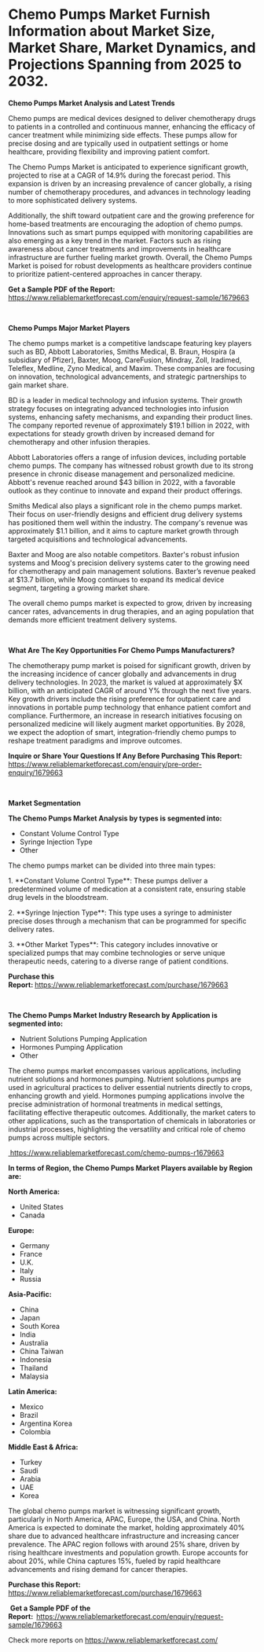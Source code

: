 <p><h1>Chemo Pumps Market Furnish Information about Market Size, Market Share, Market Dynamics, and Projections Spanning from 2025 to 2032.</h1></p><p><strong>Chemo Pumps Market Analysis and Latest Trends</strong></p>
<p><p>Chemo pumps are medical devices designed to deliver chemotherapy drugs to patients in a controlled and continuous manner, enhancing the efficacy of cancer treatment while minimizing side effects. These pumps allow for precise dosing and are typically used in outpatient settings or home healthcare, providing flexibility and improving patient comfort.</p><p>The Chemo Pumps Market is anticipated to experience significant growth, projected to rise at a CAGR of 14.9% during the forecast period. This expansion is driven by an increasing prevalence of cancer globally, a rising number of chemotherapy procedures, and advances in technology leading to more sophisticated delivery systems. </p><p>Additionally, the shift toward outpatient care and the growing preference for home-based treatments are encouraging the adoption of chemo pumps. Innovations such as smart pumps equipped with monitoring capabilities are also emerging as a key trend in the market. Factors such as rising awareness about cancer treatments and improvements in healthcare infrastructure are further fueling market growth. Overall, the Chemo Pumps Market is poised for robust developments as healthcare providers continue to prioritize patient-centered approaches in cancer therapy.</p></p>
<p><strong>Get a Sample PDF of the Report:&nbsp;</strong> <a href="https://www.reliablemarketforecast.com/enquiry/request-sample/1679663?utm_campaign=3055&utm_medium=2&utm_source=Github&utm_content=ia&utm_term=25032025&utm_id=chemo-pumps">https://www.reliablemarketforecast.com/enquiry/request-sample/1679663</a></p>
<p>&nbsp;</p>
<p><strong>Chemo Pumps Major Market Players</strong></p>
<p><p>The chemo pumps market is a competitive landscape featuring key players such as BD, Abbott Laboratories, Smiths Medical, B. Braun, Hospira (a subsidiary of Pfizer), Baxter, Moog, CareFusion, Mindray, Zoll, Iradimed, Teleflex, Medline, Zyno Medical, and Maxim. These companies are focusing on innovation, technological advancements, and strategic partnerships to gain market share.</p><p>BD is a leader in medical technology and infusion systems. Their growth strategy focuses on integrating advanced technologies into infusion systems, enhancing safety mechanisms, and expanding their product lines. The company reported revenue of approximately $19.1 billion in 2022, with expectations for steady growth driven by increased demand for chemotherapy and other infusion therapies.</p><p>Abbott Laboratories offers a range of infusion devices, including portable chemo pumps. The company has witnessed robust growth due to its strong presence in chronic disease management and personalized medicine. Abbott's revenue reached around $43 billion in 2022, with a favorable outlook as they continue to innovate and expand their product offerings.</p><p>Smiths Medical also plays a significant role in the chemo pumps market. Their focus on user-friendly designs and efficient drug delivery systems has positioned them well within the industry. The company's revenue was approximately $1.1 billion, and it aims to capture market growth through targeted acquisitions and technological advancements.</p><p>Baxter and Moog are also notable competitors. Baxter's robust infusion systems and Moog's precision delivery systems cater to the growing need for chemotherapy and pain management solutions. Baxter’s revenue peaked at $13.7 billion, while Moog continues to expand its medical device segment, targeting a growing market share.</p><p>The overall chemo pumps market is expected to grow, driven by increasing cancer rates, advancements in drug therapies, and an aging population that demands more efficient treatment delivery systems.</p></p>
<p>&nbsp;</p>
<p><strong>What Are The Key Opportunities For Chemo Pumps Manufacturers?</strong></p>
<p><p>The chemotherapy pump market is poised for significant growth, driven by the increasing incidence of cancer globally and advancements in drug delivery technologies. In 2023, the market is valued at approximately $X billion, with an anticipated CAGR of around Y% through the next five years. Key growth drivers include the rising preference for outpatient care and innovations in portable pump technology that enhance patient comfort and compliance. Furthermore, an increase in research initiatives focusing on personalized medicine will likely augment market opportunities. By 2028, we expect the adoption of smart, integration-friendly chemo pumps to reshape treatment paradigms and improve outcomes.</p></p>
<p><strong>Inquire or Share Your Questions If Any Before Purchasing This Report:</strong> <a href="https://www.reliablemarketforecast.com/enquiry/pre-order-enquiry/1679663?utm_campaign=3055&utm_medium=2&utm_source=Github&utm_content=ia&utm_term=25032025&utm_id=chemo-pumps">https://www.reliablemarketforecast.com/enquiry/pre-order-enquiry/1679663</a></p>
<p>&nbsp;</p>
<p><strong>Market Segmentation</strong></p>
<p><strong>The Chemo Pumps Market Analysis by types is segmented into:</strong></p>
<p><ul><li>Constant Volume Control Type</li><li>Syringe Injection Type</li><li>Other</li></ul></p>
<p><p>The chemo pumps market can be divided into three main types: </p><p>1. **Constant Volume Control Type**: These pumps deliver a predetermined volume of medication at a consistent rate, ensuring stable drug levels in the bloodstream. </p><p>2. **Syringe Injection Type**: This type uses a syringe to administer precise doses through a mechanism that can be programmed for specific delivery rates.</p><p>3. **Other Market Types**: This category includes innovative or specialized pumps that may combine technologies or serve unique therapeutic needs, catering to a diverse range of patient conditions.</p></p>
<p><strong>Purchase this Report:&nbsp;</strong><a href="https://www.reliablemarketforecast.com/purchase/1679663?utm_campaign=3055&utm_medium=2&utm_source=Github&utm_content=ia&utm_term=25032025&utm_id=chemo-pumps">https://www.reliablemarketforecast.com/purchase/1679663</a></p>
<p>&nbsp;</p>
<p><strong>The Chemo Pumps Market Industry Research by Application is segmented into:</strong></p>
<p><ul><li>Nutrient Solutions Pumping Application</li><li>Hormones Pumping Application</li><li>Other</li></ul></p>
<p><p>The chemo pumps market encompasses various applications, including nutrient solutions and hormones pumping. Nutrient solutions pumps are used in agricultural practices to deliver essential nutrients directly to crops, enhancing growth and yield. Hormones pumping applications involve the precise administration of hormonal treatments in medical settings, facilitating effective therapeutic outcomes. Additionally, the market caters to other applications, such as the transportation of chemicals in laboratories or industrial processes, highlighting the versatility and critical role of chemo pumps across multiple sectors.</p></p>
<p><a href="https://www.reliablemarketforecast.com/chemo-pumps-r1679663?utm_campaign=3055&utm_medium=2&utm_source=Github&utm_content=ia&utm_term=25032025&utm_id=chemo-pumps">&nbsp;https://www.reliablemarketforecast.com/chemo-pumps-r1679663</a></p>
<p><strong>In terms of Region, the Chemo Pumps Market Players available by Region are:</strong></p>
<p>
    <p> <strong> North America: </strong>
        <ul>
            <li>United States</li>
            <li>Canada</li>
        </ul>
        </p> 
    <p> <strong> Europe: </strong>
        <ul>
            <li>Germany</li>
            <li>France</li>
            <li>U.K.</li>
            <li>Italy</li>
            <li>Russia</li>
        </ul>
        </p> 
    <p> <strong> Asia-Pacific: </strong>
        <ul>
            <li>China</li>
            <li>Japan</li>
            <li>South Korea</li>
            <li>India</li>
            <li>Australia</li>
            <li>China Taiwan</li>
            <li>Indonesia</li>
            <li>Thailand</li>
            <li>Malaysia</li>
        </ul>
        </p> 
    <p> <strong> Latin America: </strong>
        <ul>
            <li>Mexico</li>
            <li>Brazil</li>
            <li>Argentina Korea</li>
            <li>Colombia</li>
        </ul>
        </p> 
    <p> <strong> Middle East & Africa: </strong>
        <ul>
            <li>Turkey</li>
            <li>Saudi</li>
            <li>Arabia</li>
            <li>UAE</li>
            <li>Korea</li>
        </ul>
    </p>
    </p>
<p><p>The global chemo pumps market is witnessing significant growth, particularly in North America, APAC, Europe, the USA, and China. North America is expected to dominate the market, holding approximately 40% share due to advanced healthcare infrastructure and increasing cancer prevalence. The APAC region follows with around 25% share, driven by rising healthcare investments and population growth. Europe accounts for about 20%, while China captures 15%, fueled by rapid healthcare advancements and rising demand for cancer therapies.</p></p>
<p><strong>Purchase this Report: </strong><a href="https://www.reliablemarketforecast.com/purchase/1679663?utm_campaign=3055&utm_medium=2&utm_source=Github&utm_content=ia&utm_term=25032025&utm_id=chemo-pumps">https://www.reliablemarketforecast.com/purchase/1679663</a></p>
<p>&nbsp;<strong>Get a Sample PDF of the Report:&nbsp;&nbsp;</strong><a href="https://www.reliablemarketforecast.com/enquiry/request-sample/1679663?utm_campaign=3055&utm_medium=2&utm_source=Github&utm_content=ia&utm_term=25032025&utm_id=chemo-pumps">https://www.reliablemarketforecast.com/enquiry/request-sample/1679663</a></p>
<p><strong></strong></p>
<p>Check more reports on <a href="https://www.reliablemarketforecast.com/?utm_campaign=3055&utm_medium=2&utm_source=Github&utm_content=ia&utm_term=25032025&utm_id=chemo-pumps">https://www.reliablemarketforecast.com/</a></p>